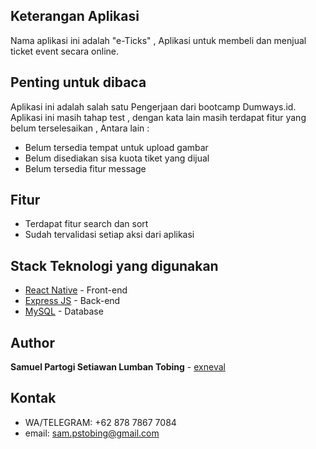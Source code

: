 ## Keterangan Aplikasi
Nama aplikasi ini adalah "e-Ticks" , Aplikasi untuk membeli dan menjual ticket event secara online.
<br>

## Penting untuk dibaca
Aplikasi ini adalah salah satu Pengerjaan dari bootcamp Dumways.id. 
Aplikasi ini masih tahap test , dengan kata lain masih terdapat fitur yang belum terselesaikan , Antara lain : 
* Belum tersedia tempat untuk upload gambar
* Belum disediakan sisa kuota tiket yang dijual
* Belum tersedia fitur message

## Fitur 
* Terdapat fitur search dan sort
* Sudah tervalidasi setiap aksi dari aplikasi

## Stack Teknologi yang digunakan
- [React Native](https://facebook.github.io/react-native/) - Front-end
- [Express JS](https://expressjs.com) - Back-end
- [MySQL](https://www.mysql.com) - Database

## Author
**Samuel Partogi Setiawan Lumban Tobing** - [exneval](https://github.com/samtbng)

## Kontak
* WA/TELEGRAM: +62 878 7867 7084
* email: sam.pstobing@gmail.com
